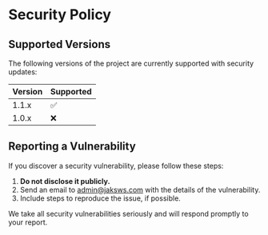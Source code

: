 # Security Policy

## Supported Versions

The following versions of the project are currently supported with security updates:

| Version | Supported          |
| ------- | ------------------ |
| 1.1.x   | :white_check_mark: |
| 1.0.x   | :x:                |

## Reporting a Vulnerability

If you discover a security vulnerability, please follow these steps:

1. **Do not disclose it publicly.**
2. Send an email to [admin@jaksws.com](mailto:admin@jaksws.com) with the details of the vulnerability.
3. Include steps to reproduce the issue, if possible.

We take all security vulnerabilities seriously and will respond promptly to your report.
